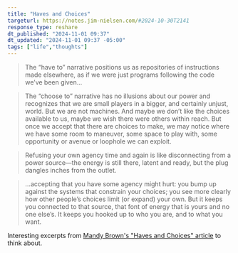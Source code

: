 ```yaml
---
title: "Haves and Choices"
targeturl: https://notes.jim-nielsen.com/#2024-10-30T2141
response_type: reshare
dt_published: "2024-11-01 09:37"
dt_updated: "2024-11-01 09:37 -05:00"
tags: ["life","thoughts"]
---
```


> The “have to” narrative positions us as repositories of instructions made elsewhere, as if we were just programs following the code we’ve been given...

> The “choose to” narrative has no illusions about our power and recognizes that we are small players in a bigger, and certainly unjust, world. But we are not machines. And maybe we don’t like the choices available to us, maybe we wish there were others within reach. But once we accept that there are choices to make, we may notice where we have some room to maneuver, some space to play with, some opportunity or avenue or loophole we can exploit.

> Refusing your own agency time and again is like disconnecting from a power source—the energy is still there, latent and ready, but the plug dangles inches from the outlet.

> ...accepting that you have some agency might hurt: you bump up against the systems that constrain your choices; you see more clearly how other people’s choices limit (or expand) your own. But it keeps you connected to that source, that font of energy that is yours and no one else’s. It keeps you hooked up to who you are, and to what you want.

Interesting excerpts from [Mandy Brown's "Haves and Choices" article](https://everythingchanges.us/blog/haves-and-choices/) to think about.
